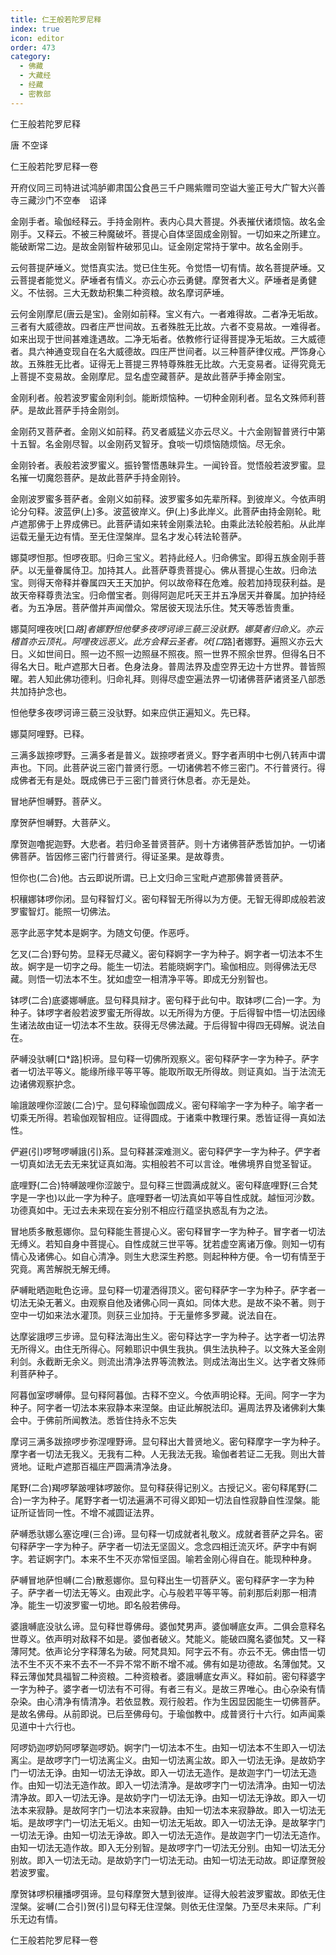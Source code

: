 ```yaml
---
title: 仁王般若陀罗尼释
index: true
icon: editor
order: 473
category:
  - 佛藏
  - 大藏经
  - 经藏
  - 密教部
---
```


  仁王般若陀罗尼释  

唐 不空译  

仁王般若陀罗尼释一卷  

开府仪同三司特进试鸿胪卿肃国公食邑三千户赐紫赠司空谥大鉴正号大广智大兴善寺三藏沙门不空奉　诏译  

金刚手者。瑜伽经释云。手持金刚杵。表内心具大菩提。外表摧伏诸烦恼。故名金刚手。又释云。不被三种魔破坏。菩提心自体坚固成金刚智。一切如来之所建立。能破断常二边。是故金刚智杵破邪见山。证金刚定常持于掌中。故名金刚手。  

云何菩提萨埵义。觉悟真实法。觉已住生死。令觉悟一切有情。故名菩提萨埵。又云菩提者能觉义。萨埵者有情义。亦云心亦云勇健。摩贺者大义。萨埵者是勇健义。不怯弱。三大无数劫积集二种资粮。故名摩诃萨埵。  

云何金刚摩尼(唐云是宝)。金刚如前释。宝义有六。一者难得故。二者净无垢故。三者有大威德故。四者庄严世间故。五者殊胜无比故。六者不变易故。一难得者。如来出现于世间甚难逢遇故。二净无垢者。依教修行证得菩提净无垢故。三大威德者。具六神通变现自在名大威德故。四庄严世间者。以三种菩萨律仪戒。严饰身心故。五殊胜无比者。证得无上菩提三界特尊殊胜无比故。六无变易者。证得究竟无上菩提不变易故。金刚摩尼。显名虚空藏菩萨。是故此菩萨手捧金刚宝。  

金刚利者。般若波罗蜜金刚利剑。能断烦恼种。一切种金刚利者。显名文殊师利菩萨。是故此菩萨手持金刚剑。  

金刚药叉菩萨者。金刚义如前释。药叉者威猛义亦云尽义。十六金刚智普贤行中第十五智。名金刚尽智。以金刚药叉智牙。食啖一切烦恼随烦恼。尽无余。  

金刚铃者。表般若波罗蜜义。振铃警悟愚昧异生。一闻铃音。觉悟般若波罗蜜。显名摧一切魔怨菩萨。是故此菩萨手持金刚铃。  

金刚波罗蜜多菩萨者。金刚义如前释。波罗蜜多如先辈所释。到彼岸义。今依声明论分句释。波蓝伊(上)多。波蓝彼岸义。伊(上)多此岸义。此菩萨由持金刚轮。毗卢遮那佛于上界成佛已。此菩萨请如来转金刚乘法轮。由乘此法轮般若船。从此岸运载无量无边有情。至无住涅槃岸。显名才发心转法轮菩萨。  

娜莫啰怛那。怛啰夜耶。归命三宝义。若持此经人。归命佛宝。即得五族金刚手菩萨。以无量眷属侍卫。加持其人。此菩萨尊贵菩提心。佛从菩提心生故。归命法宝。则得天帝释并眷属四天王天加护。何以故帝释在危难。般若加持现获利益。是故天帝释尊贵法宝。归命僧宝者。则得阿迦尼吒天王并五净居天并眷属。加护持经者。为五净居。菩萨僧并声闻僧众。常居彼天现法乐住。梵天等悉皆贵重。  

娜莫阿哩夜吠[口*路]者娜野怛他孽多夜啰诃谛三藐三没驮野。娜莫者归命义。亦云稽首亦云顶礼。阿哩夜远恶义。此方会释云圣者。吠[口*路]者娜野。遍照义亦云大日。义如世间日。照一边不照一边照昼不照夜。照一世界不照余世界。但得名日不得名大日。毗卢遮那大日者。色身法身。普周法界及虚空界无边十方世界。普皆照曜。若人知此佛功德利。归命礼拜。则得尽虚空遍法界一切诸佛菩萨诸贤圣八部悉共加持护念也。  

怛他孽多夜啰诃谛三藐三没驮野。如来应供正遍知义。先已释。  

娜莫阿哩野。已释。  

三满多跋捺啰野。三满多者是普义。跋捺啰者贤义。野字者声明中七例八转声中谓声也。下同。此菩萨说三密门普贤行愿。一切诸佛若不修三密门。不行普贤行。得成佛者无有是处。既成佛已于三密门普贤行休息者。亦无是处。  

冒地萨怛嚩野。菩萨义。  

摩贺萨怛嚩野。大菩萨义。  

摩贺迦噜抳迦野。大悲者。若归命圣普贤菩萨。则十方诸佛菩萨悉皆加护。一切诸佛菩萨。皆因修三密门行普贤行。得证圣果。是故尊贵。  

怛你也(二合)他。古云即说所谓。已上文归命三宝毗卢遮那佛普贤菩萨。  

枳穰娜钵啰你闭。显句释智灯义。密句释智无所得以为方便。无智无得即成般若波罗蜜智灯。能照一切佛法。  

恶字此恶字梵本是婀字。为随文句便。作恶呼。  

乞叉(二合)野句势。显释无尽藏义。密句释婀字一字为种子。婀字者一切法本不生故。婀字是一切字之母。能生一切法。若能晓婀字门。瑜伽相应。则得佛法无尽藏。则悟一切法本不生。犹如虚空一相清净平等。即成无分别智也。  

钵啰(二合)底婆娜嚩底。显句释具辩才。密句释于此句中。取钵啰(二合)一字。为种子。钵啰字者般若波罗蜜无所得故。以无所得为方便。于后得智中悟一切法因缘生诸法故由证一切法本不生故。获得无尽佛法藏。于后得智中得四无碍解。说法自在。  

萨嚩没驮嚩[口*路]枳谛。显句释一切佛所观察义。密句释萨字一字为种子。萨字者一切法平等义。能缘所缘平等平等。能取所取无所得故。则证真如。当于法流无边诸佛观察护念。  

喻誐跛哩你涩跛(二合)宁。显句释瑜伽圆成义。密句释喻字一字为种子。喻字者一切乘无所得。若瑜伽观智相应。证得圆成。于诸乘中教理行果。悉皆证得一真如法性。  

俨避(引)啰弩啰嚩誐(引)系。显句释甚深难测义。密句释俨字一字为种子。俨字者一切真如法无去无来犹证真如海。实相般若不可以言诠。唯佛境界自觉圣智证。  

底哩野(二合)特嚩跛哩你涩跛宁。显句释三世圆满成就义。密句释底哩野(三合梵字是一字也)以此一字为种子。底哩野者一切法真如平等自性成就。越恒河沙数。功德真如中。无过去未来现在妄分别不相应行蕴坚执惑乱有为之法。  

冒地质多散惹娜你。显句释能生菩提心义。密句释冒字一字为种子。冒字者一切法无缚义。若知自身中菩提心。自性成就三世平等。犹若虚空离诸万像。则知一切有情心及诸佛心。如自心清净。则生大悲深生矜愍。则起种种方便。令一切有情至于究竟。离苦解脱无解无缚。  

萨嚩毗晒迦毗色讫谛。显句释一切灌洒得顶义。密句释萨字一字为种子。萨字者一切法无染无著义。由观察自他及诸佛心同一真如。同体大悲。是故不染不著。则于空中一切如来法水灌顶。则获三业加持。于无量修多罗藏。说法自在。  

达摩娑誐啰三步谛。显句释法海出生义。密句释达字一字为种子。达字者一切法界无所得义。由住无所得心。阿赖耶识中俱生我执。俱生法执种子。以文殊大圣金刚利剑。永截断无余义。则流出清净法界等流教法。则成法海出生义。达字者文殊师利菩萨种子。  

阿暮伽室啰嚩儜。显句释阿暮伽。古释不空义。今依声明论释。无间。阿字一字为种子。阿字者一切法本来寂静本来涅槃。由证此解脱法印。遍周法界及诸佛刹大集会中。于佛前所闻教法。悉皆住持永不忘失  

摩诃三满多跋捺啰步弥涅哩野谛。显句释出大普贤地义。密句释摩字一字为种子。摩字者一切法无我义。无我有二种。人无我法无我。瑜伽者若证二无我。则出大普贤地。证毗卢遮那百福庄严圆满清净法身。  

尾野(二合)羯啰拏跛哩钵啰跛你。显句释获得记别义。古授记义。密句释尾野(二合)一字为种子。尾野字者一切法遍满不可得义即知一切法自性寂静自性涅槃。能证所证皆同一性。不增不减圆证法界。  

萨嚩悉驮娜么塞讫哩(三合)谛。显句释一切成就者礼敬义。成就者菩萨之异名。密句释萨字一字为种子。萨字者一切法无坚固义。念念四相迁流灭坏。萨字中有婀字。若证婀字门。本来不生不灭亦常恒坚固。喻若金刚心得自在。能现种种身。  

萨嚩冒地萨怛嚩(二合)散惹娜你。显句释出生一切菩萨义。密句释萨字一字为种子。萨字者一切法无等义。由观此字。心与般若平等平等。前刹那后刹那一相清净。能生一切波罗蜜一切地。即名般若佛母。  

婆誐嚩底没驮么谛。显句释世尊佛母。婆伽梵男声。婆伽嚩底女声。二俱会意释名世尊义。依声明对敌释不如是。婆伽者破义。梵能义。能破四魔名婆伽梵。又一释薄阿梵。依声论分字释薄名为破。阿梵具知。阿字云不有。亦云不无。佛由悟一切法不生不灭不来不去不一不异不常不断不增不减。佛有如是功德故。名薄伽梵。又释云薄伽梵具福智二种资粮。二种资粮者。婆誐嚩底女声义。释如前。密句释婆字一字为种子。婆字者一切法有不可得。有者三有义。是故三界唯心。由心杂染有情杂染。由心清净有情清净。若依显教。观行般若。作为生因显因能生一切佛菩萨。是故名佛母。从前即说。已后至佛母句。于瑜伽教中。成普贤行十六行。如声闻乘见道中十六行也。  

阿啰奶迦啰奶阿啰拏迦啰奶。婀字门一切法本不生。由知一切法本不生即入一切法离尘。是故啰字门一切法离尘义。由知一切法离尘故。即入一切法无诤。是故奶字门一切法无诤。由知一切法无诤故。即入一切法无造作。是故迦字门一切法无造作。由知一切法无造作故。即入一切法清净。是故啰字门一切法清净。由知一切法清净故。即入一切法无诤。是故奶字门一切法无诤。由知一切法无诤故。即入一切法本来寂静。是故阿字门一切法本来寂静。由知一切法本来寂静故。即入一切法无垢。是故啰字门一切法无垢义。由知一切法无垢故。即入一切法无诤。是故拏字门一切法无诤。由知一切法无诤故。即入一切法无造作。是故迦字门一切法无造作。由知一切法无造作故。即入无分别智。是故啰字门一切法无分别。由知一切法无分别故。即入一切法无动。是故奶字门一切法无动。由知一切法无动故。即证摩贺般若波罗蜜。  

摩贺钵啰枳穰播啰弭谛。显句释摩贺大慧到彼岸。证得大般若波罗蜜故。即依无住涅槃。娑嚩(二合引)贺(引)显句释无住涅槃。则依无住涅槃。乃至尽未来际。广利乐无边有情。  

仁王般若陀罗尼释一卷  

